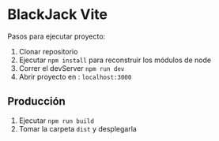 # BlackJack Vite

Pasos para ejecutar proyecto:

1. Clonar repositorio
2. Ejecutar ```npm install``` para reconstruir los módulos de node
3. Correr el devServer ```npm run dev```
4. Abrir proyecto en : `localhost:3000`

## Producción

1. Ejecutar ```npm run build```
2. Tomar la carpeta ```dist``` y desplegarla